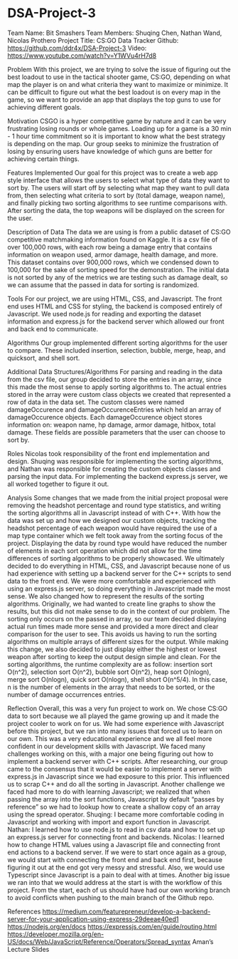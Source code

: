 # DSA-Project-3
Team Name: Bit Smashers
Team Members: Shuqing Chen, Nathan Wand, Nicolas Prothero
Project Title: CS:GO Data Tracker
Github: https://github.com/ddr4x/DSA-Project-3
Video: https://www.youtube.com/watch?v=Y1WVu4rH7d8

Problem
With this project, we are trying to solve the issue of figuring out the best loadout to use in the tactical shooter game, CS:GO, depending on what map the player is on and what criteria they want to maximize or minimize. It can be difficult to figure out what the best loadout is on every map in the game, so we want to provide an app that displays the top guns to use for achieving different goals. 

Motivation
CSGO is a hyper competitive game by nature and it can be very frustrating losing rounds or whole games. Loading up for a game is a 30 min - 1 hour time commitment so it is important to know what the best strategy is depending on the map. Our group seeks to minimize the frustration of losing by ensuring users have knowledge of which guns are better for achieving certain things.

Features Implemented
Our goal for this project was to create a web app style interface that allows the users to select what type of data they want to sort by. The users will start off by selecting what map they want to pull data from, then selecting what criteria to sort by (total damage, weapon name), and finally picking two sorting algorithms to see runtime comparisons with. After sorting the data, the top weapons will be displayed on the screen for the user. 

Description of Data
The data we are using is from a public dataset of CS:GO competitive matchmaking information found on Kaggle. It is a csv file of over 100,000 rows, with each row being a damage entry that contains information on weapon used, armor damage, health damage, and more. This dataset contains over 900,000 rows, which we condensed down to 100,000 for the sake of sorting speed for the demonstration. The initial data is not sorted by any of the metrics we are testing such as damage dealt, so we can assume that the passed in data for sorting is randomized. 

Tools
For our project, we are using HTML, CSS, and Javascript. The front end uses HTML and CSS for styling, the backend is composed entirely of Javascript. We used node.js for reading and exporting the dataset information and express.js for the backend server which allowed our front and back end to communicate.

Algorithms
Our group implemented different sorting algorithms for the user to compare. These included insertion, selection, bubble, merge, heap, and quicksort, and shell sort.

Additional Data Structures/Algorithms
For parsing and reading in the data from the csv file, our group decided to store the entries in an array, since this made the most sense to apply sorting algorithms to. The actual entries stored in the array were custom class objects we created that represented a row of data in the data set. The custom classes were named damageOccurence and damageOccurenceEntries which held an array of damageOccurence objects. Each damageOccurence object stores information on: weapon name, hp damage, armor damage, hitbox, total damage. These fields are possible parameters that the user can choose to sort by. 

Roles
Nicolas took responsibility of the front end implementation and design. Shuqing was responsible for implementing the sorting algorithms, and Nathan was responsible for creating the custom objects classes and parsing the input data. For implementing the backend express.js server, we all worked together to figure it out. 

Analysis
Some changes that we made from the initial project proposal were removing the headshot percentage and round type statistics, and writing the sorting algorithms all in Javascript instead of with C++. With how the data was set up and how we designed our custom objects, tracking the headshot percentage of each weapon would have required the use of a map type container which we felt took away from the sorting focus of the project. Displaying the data by round type would have reduced the number of elements in each sort operation which did not allow for the time differences of sorting algorithms to be properly showcased. 
We ultimately decided to do everything in HTML, CSS, and Javascript because none of us had experience with setting up a backend server for the C++ scripts to send data to the front end. We were more comfortable and experienced with using an express.js server, so doing everything in Javascript made the most sense.
We also changed how to represent the results of the sorting algorithms. Originally, we had wanted to create line graphs to show the results, but this did not make sense to do in the context of our problem. The sorting only occurs on the passed in array, so our team decided displaying actual run times made more sense and provided a more direct and clear comparison for the user to see. This avoids us having to run the sorting algorithms on multiple arrays of different sizes for the output. While making this change, we also decided to just display either the highest or lowest weapon after sorting to keep the output design simple and clean.
For the sorting algorithms, the runtime complexity are as follow: insertion sort O(n^2), selection sort O(n^2), bubble sort O(n^2), heap sort O(nlogn), merge sort O(nlogn), quick sort O(nlogn), shell short O(n^5/4). In this case, n is the number of elements in the array that needs to be sorted, or the number of damage occurrences entries.

Reflection
Overall, this was a very fun project to work on. We chose CS:GO data to sort because we all played the game growing up and it made the project cooler to work on for us. We had some experience with Javascript before this project, but we ran into many issues that forced us to learn on our own. This was a very educational experience and we all feel more confident in our development skills with Javascript. 
We faced many challenges working on this, with a major one being figuring out how to implement a backend server with C++ scripts. After researching, our group came to the consensus that it would be easier to implement a server with express.js in Javascript since we had exposure to this prior. This influenced us to scrap C++ and do all the sorting in Javascript. Another challenge we faced had more to do with learning Javascript; we realized that when passing the array into the sort functions, Javascript by default “passes by reference” so we had to lookup how to create a shallow copy of an array using the spread operator. 
Shuqing: I became more comfortable coding in Javascript and working with import and export function in Javascript. 
Nathan: I learned how to use node.js to read in csv data and how to set up an express.js server for connecting front and backends. 
Nicolas: I learned how to change HTML values using a Javascript file and connecting front end actions to a backend server. 
If we were to start once again as a group, we would start with connecting the front end and back end first, because figuring it out at the end got very messy and stressful. Also, we would use Typescript since Javascript is a pain to deal with at times. Another big issue we ran into that we would address at the start is with the workflow of this project. From the start, each of us should have had our own working branch to avoid conflicts when pushing to the main branch of the Github repo.

References
https://medium.com/featurepreneur/develop-a-backend-server-for-your-application-using-express-29deeae40ed1
https://nodejs.org/en/docs
https://expressjs.com/en/guide/routing.html
https://developer.mozilla.org/en-US/docs/Web/JavaScript/Reference/Operators/Spread_syntax
Aman’s Lecture Slides
